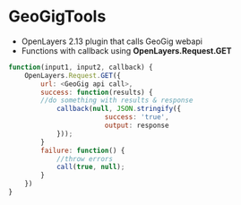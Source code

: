 # GeoGigTools

- OpenLayers 2.13 plugin that calls GeoGig webapi
- Functions with callback using **OpenLayers.Request.GET**

```js
function(input1, input2, callback) {
    OpenLayers.Request.GET({
        url: <GeoGig api call>,
        success: function(results) {
        //do something with results & response
            callback(null, JSON.stringify({
                        success: 'true',
                        output: response
            }));
        }
        failure: function() {
            //throw errors
            call(true, null);
        }
    })
}
```




